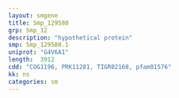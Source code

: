 ```yaml
---
layout: smgene
title: Smp_129580
grp: Smp_12
description: "hypothetical protein"
smp: Smp_129580.1
uniprot: "G4V6A1"
length:  3912
cdd: "COG1196, PRK11281, TIGR02168, pfam01576"
kk: ns
categories: sm
---
```

